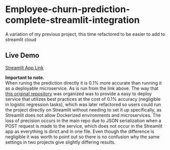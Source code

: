 # Employee-churn-prediction-complete-streamlit-integration
A variation of my previous project, this time refactored to be easier to add to streamlit cloud

## Live Demo
[Streamlit App Link](https://employee-churn-prediction-complete-app-integration-l87w5zem35k.streamlit.app/)

**Important to note.** <br>
When runing the prediction directly it is 0.1% more accurate than running it as a deployable microservice. As is run from the link above.
The way that [this original repository](https://github.com/MortalWombat-repo/Employee-churn-prediction) was organized was to provide a easy to deploy service
that utilizes best practices at the cost of 0.1% accuracy (negligible in logistic regression tasks), which was later refactored so users could run the project
directly on Streamlit without needing to set it up specifically, as Streamlit does not allow Dockerized environments and microservices.
The loss of precision occurs in the main repo due to JSON serialization when a POST request is made to the service, which does not occur in the Streamlit app
as everything is dirict and in one file. Even though the difference is negligible it was worth to point out so there is no confusion why the same settings in two projects
give slightly differing results.
